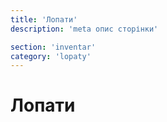 ```yaml
---
title: 'Лопати'
description: 'meta опис сторінки'

section: 'inventar'
category: 'lopaty'
---
```


# Лопати